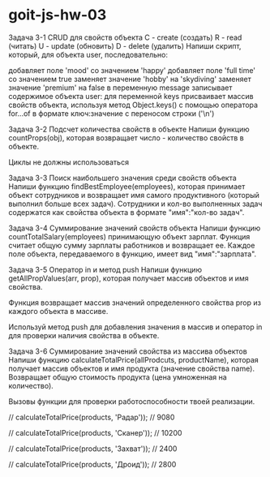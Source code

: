 # goit-js-hw-03

Задача 3-1
CRUD для свойств объекта
С - create (создать)
R - read (читать)
U - update (обновить)
D - delete (удалить)
Напиши скрипт, который, для объекта user, последовательно:

добавляет поле 'mood' со значением 'happy'
добавляет поле 'full time' со значением true
заменяет значение 'hobby' на 'skydiving'
заменяет значение 'premium' на false
в переменную message записывает содержимое объекта user:
для переменной keys присваивает массив свойств объекта, используя метод Object.keys()
с помощью оператора for...of
в формате ключ:значение
c переносом строки ('\n')

Задача 3-2
Подсчет количества свойств в объекте
Напиши функцию countProps(obj), которая возвращает число - количество свойств в объекте.

Циклы не должны использоваться

Задача 3-3
Поиск наибольшего значения среди свойств объекта
Напиши функцию findBestEmployee(employees), которая принимает объект сотрудников и возвращает имя самого продуктивного (который выполнил больше всех задач). 
Сотрудники и кол-во выполненных задач содержатся как свойства объекта в формате "имя":"кол-во задач".

Задача 3-4
Суммирование значений свойств объекта
Напиши функцию countTotalSalary(employees) принимающую объект зарплат. Функция считает общую сумму зарплаты работников и возвращает ее. 
Каждое поле объекта, передаваемого в функцию, имеет вид "имя":"зарплата".

Задача 3-5
Оператор in и метод push
Напиши функцию getAllPropValues(arr, prop), которая получает массив объектов и имя свойства.

Функция возвращает массив значений определенного свойства prop из каждого объекта в массиве.

Используй метод push для добавления значения в массив и оператор in для проверки наличия свойства в объекте.

Задача 3-6
Суммирование значений свойства из массива объектов
Напиши функцию calculateTotalPrice(allProdcuts, productName), которая получает массив объектов и имя продукта (значение свойства name). Возвращает общую стоимость продукта (цена умноженная на количество).

Вызовы функции для проверки работоспособности твоей реализации.

// calculateTotalPrice(products, 'Радар'));
// 9080

// calculateTotalPrice(products, 'Сканер')); // 10200

// calculateTotalPrice(products, 'Захват')); // 2400

// calculateTotalPrice(products, 'Дроид')); // 2800 
